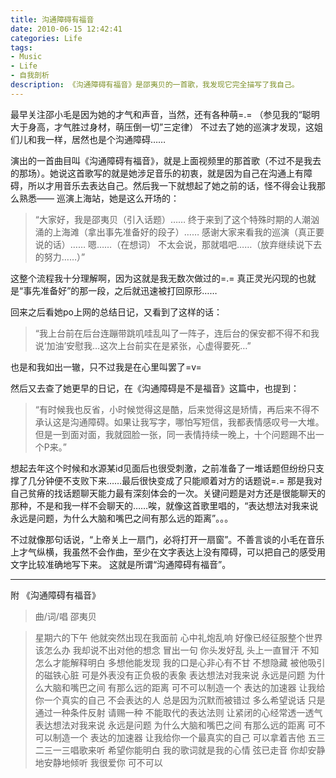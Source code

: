 ```yaml
---
title: 沟通障碍有福音
date: 2010-06-15 12:42:41
categories: Life
tags: 
- Music
- Life
- 自我剖析
description: 《沟通障碍有福音》是邵夷贝的一首歌，我发现它完全描写了我自己。
---
```

最早关注邵小毛是因为她的才气和声音，当然，还有各种萌=.= 
（参见我的“聪明大于身高，才气胜过身材，萌压倒一切”三定律）
不过去了她的巡演才发现，这姐们儿和我一样，居然也是个沟通障碍……

演出的一首曲目叫《沟通障碍有福音》，就是上面视频里的那首歌（不过不是我去的那场）。她说这首歌写的就是她涉足音乐的初衷，就是因为自己在沟通上有障碍，所以才用音乐去表达自己。然后我一下就想起了她之前的话，怪不得会让我那么熟悉——
巡演上海站，她是这么开场的：

>“大家好，我是邵夷贝（引入话题）……
>终于来到了这个特殊时期的人潮汹涌的上海滩（拿出事先准备好的段子）……
>感谢大家来看我的巡演（真正要说的话）……
>嗯……（在想词）
>不太会说，那就唱吧……（放弃继续说下去的努力……）”

这整个流程我十分理解啊，因为这就是我无数次做过的=.= 真正灵光闪现的也就是“事先准备好”的那一段，之后就迅速被打回原形……

回来之后看她po上网的总结日记，又看到了这样的话：

>“我上台前在后台连蹦带跳叽哇乱叫了一阵子，连后台的保安都不得不和我说‘加油’安慰我…这次上台前实在是紧张，心虚得要死…”

也是和我如出一辙，只不过我是在心里叫罢了=v=

然后又去查了她更早的日记，在《沟通障碍是不是福音》这篇中，也提到：

>“有时候我也反省，小时候觉得这是酷，后来觉得这是矫情，再后来不得不承认这是沟通障碍。如果让我写字，哪怕写短信，我都表情感叹号一大堆。但是一到面对面，我就囧脸一张，同一表情持续一晚上，十个问题踢不出一个P来。”

想起去年这个时候和水源某id见面后也很受刺激，之前准备了一堆话题但纷纷只支撑了几分钟便不支败下来……最后很快变成了只能顺着对方的话题说=.= 那是我对自己贫瘠的找话题聊天能力最有深刻体会的一次。关键问题是对方还是很能聊天的那种，不是和我一样不会聊天的……唉，就像这首歌里唱的，“表达想法对我来说永远是问题，为什么大脑和嘴巴之间有那么远的距离”。。。

不过就像那句话说，“上帝关上一扇门，必将打开一扇窗”。不善言谈的小毛在音乐上才气纵横，我虽然不会作曲，至少在文字表达上没有障碍，可以把自己的感受用文字比较准确地写下来。
这就是所谓“沟通障碍有福音”。

----------------------------------------------

附 《沟通障碍有福音》

>曲/词/唱 邵夷贝

>星期六的下午 他就突然出现在我面前 
心中礼炮乱响 好像已经征服整个世界 
该怎么办 我却说不出对他的想念 
冒出一句 你头发好乱 
头上一直冒汗 不知怎么才能解释明白 
多想他能发现 我的口是心非心有不甘 
不想隐藏 被他吸引的磁铁心脏 
可是外表没有正负极的表象 
表达想法对我来说 永远是问题 
为什么大脑和嘴巴之间 有那么远的距离 
可不可以制造一个 表达的加速器 
让我给你一个真实的自己 
不会表达的人 总是因为沉默而被错过 
多么希望说话 只是通过一种条件反射 
请赐一种 不能取代的表达法则 
让紧闭的心经常透一透气 
表达想法对我来说 永远是问题 
为什么大脑和嘴巴之间 有那么远的距离 
可不可以制造一个 表达的加速器 
让我给你一个最真实的自己 
可以拿着吉他 五三二三一三唱歌来听 
希望你能明白 我的歌词就是我的心情 
弦已走音 你却安静地安静地倾听 
我很爱你 可不可以